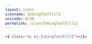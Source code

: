 ```yaml
---
layout: icons
iconname: InkingToolFill2
unicode: EC30
permalink: /icon/InkingToolFill2/
---
```


``` html
<i class="mi mi-InkingToolFill2"></i>
```
